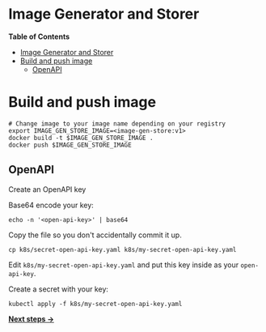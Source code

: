 # Image Generator and Storer

**Table of Contents**
- [Image Generator and Storer](#image-generator-and-storer)
- [Build and push image](#build-and-push-image)
  - [OpenAPI](#openapi)


# Build and push image
```console
# Change image to your image name depending on your registry
export IMAGE_GEN_STORE_IMAGE=<image-gen-store:v1>
docker build -t $IMAGE_GEN_STORE_IMAGE .
docker push $IMAGE_GEN_STORE_IMAGE
```

## OpenAPI
Create an OpenAPI key

Base64 encode your key:
```shell
echo -n '<open-api-key>' | base64
```

Copy the file so you don't accidentally commit it up.
```console
cp k8s/secret-open-api-key.yaml k8s/my-secret-open-api-key.yaml

```
Edit `k8s/my-secret-open-api-key.yaml` and put this key inside as your `open-api-key`.

Create a secret with your key:
```console
kubectl apply -f k8s/my-secret-open-api-key.yaml
```

[**Next steps ->**](../launcher/README.md)